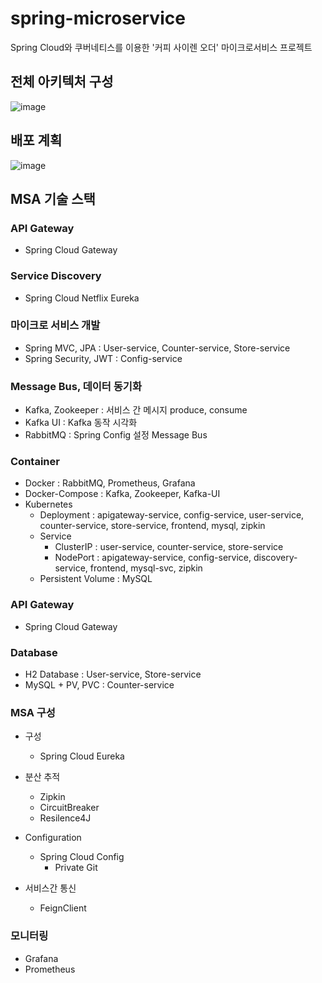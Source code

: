 # spring-microservice

Spring Cloud와 쿠버네티스를 이용한 '커피 사이렌 오더' 마이크로서비스 프로젝트

## 전체 아키텍처 구성

![image](https://github.com/Jake-huen/siren-order-microservice/assets/57055730/f2e84fa1-a03a-4ad4-b184-af294a68c4b4)


## 배포 계획

![image](https://github.com/Jake-huen/siren-order-microservice/assets/57055730/0c869979-8372-4597-9d96-0e38b959f14c)



## MSA 기술 스택

### API Gateway
- Spring Cloud Gateway

### Service Discovery
- Spring Cloud Netflix Eureka

### 마이크로 서비스 개발
- Spring MVC, JPA : User-service, Counter-service, Store-service
- Spring Security, JWT : Config-service

### Message Bus, 데이터 동기화
- Kafka, Zookeeper : 서비스 간 메시지 produce, consume
- Kafka UI : Kafka 동작 시각화
- RabbitMQ : Spring Config 설정 Message Bus

### Container
- Docker : RabbitMQ, Prometheus, Grafana
- Docker-Compose : Kafka, Zookeeper, Kafka-UI
- Kubernetes
  - Deployment : apigateway-service, config-service, user-service, counter-service, store-service, frontend, mysql, zipkin
  - Service
  	- ClusterIP : user-service, counter-service, store-service
  	- NodePort : apigateway-service, config-service, discovery-service, frontend, mysql-svc, zipkin
  - Persistent Volume : MySQL 

### API Gateway
- Spring Cloud Gateway

### Database
- H2 Database : User-service, Store-service
- MySQL + PV, PVC : Counter-service

### MSA 구성
- 구성
	- Spring Cloud Eureka

- 분산 추적
  	- Zipkin
	- CircuitBreaker
	- Resilence4J

- Configuration
	- Spring Cloud Config
		- Private Git

- 서비스간 통신
	- FeignClient

### 모니터링
- Grafana
- Prometheus
